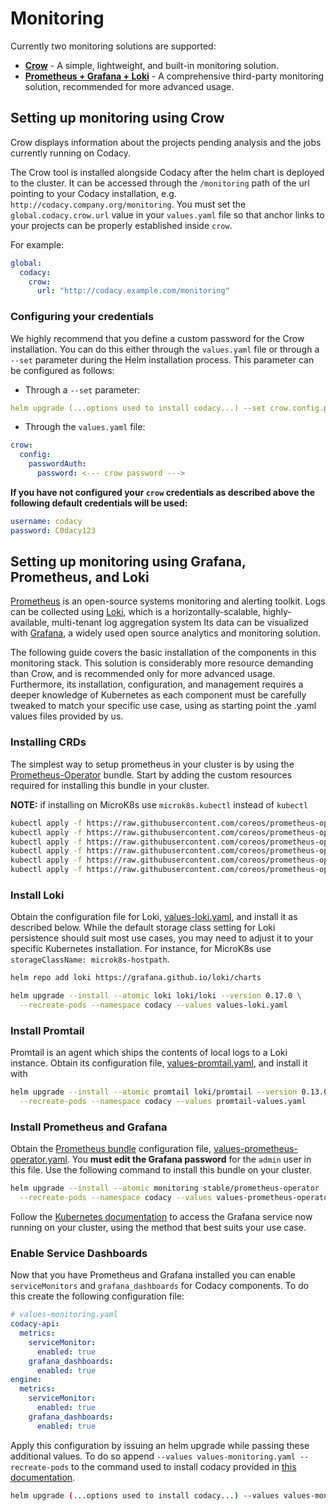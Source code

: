 # Monitoring

Currently two monitoring solutions are supported:

* [**Crow**](#setting-up-monitoring-using-crow) - A simple, lightweight, and built-in monitoring solution.
* [**Prometheus + Grafana + Loki**](#setting-up-monitoring-using-grafana-prometheus-and-loki) - A comprehensive third-party monitoring solution, recommended for more advanced usage.

## Setting up monitoring using Crow

Crow displays information about the projects pending analysis and the jobs currently running on Codacy.

The Crow tool is installed alongside Codacy after the helm chart is deployed to the cluster.
It can be accessed through the `/monitoring` path of the url pointing to your Codacy
installation, e.g. `http://codacy.company.org/monitoring`. You must set the
`global.codacy.crow.url` value in your `values.yaml` file so that anchor links to your
projects can be properly established inside `crow`.

For example:

```yaml
global:
  codacy:
    crow:
      url: "http://codacy.example.com/monitoring"
```

### Configuring your credentials

We highly recommend that you define a custom password for the Crow installation. You can do this either through the `values.yaml` file or through a `--set` parameter during the Helm installation process. This parameter can be configured as follows:

* Through a `--set` parameter:

```yaml
helm upgrade (...options used to install codacy...) --set crow.config.passwordAuth.password=<--- crow password --->
```

* Through the `values.yaml` file:

```yaml
crow:
  config:
    passwordAuth:
      password: <--- crow password --->
```

**If you have not configured your `crow` credentials as described above
the following default credentials will be used:**

```yaml
username: codacy
password: C0dacy123
```

## Setting up monitoring using Grafana, Prometheus, and Loki

[Prometheus](https://prometheus.io) is an open-source systems monitoring and alerting
toolkit. Logs can be collected using [Loki](https://grafana.com/oss/loki/), which is a
horizontally-scalable, highly-available, multi-tenant log aggregation system
Its data can be visualized with [Grafana](https://grafana.com), a widely used
open source analytics and monitoring solution.

The following guide covers the basic installation of the components in this monitoring stack.
This solution is considerably more resource demanding than Crow, and is recommended only for
more advanced usage. Furthermore, its installation, configuration, and management
requires a deeper knowledge of Kubernetes as each component must be carefully tweaked
to match your specific use case, using as starting point the .yaml values files provided by us.

### Installing CRDs

The simplest way to setup prometheus in your cluster is by using the
[Prometheus-Operator](https://github.com/helm/charts/tree/master/stable/prometheus-operator)
bundle. Start by adding the custom resources required for installing this bundle in your cluster.

**NOTE:** if installing on MicroK8s use `microk8s.kubectl` instead of `kubectl`

```bash
kubectl apply -f https://raw.githubusercontent.com/coreos/prometheus-operator/release-0.36/example/prometheus-operator-crd/monitoring.coreos.com_alertmanagers.yaml
kubectl apply -f https://raw.githubusercontent.com/coreos/prometheus-operator/release-0.36/example/prometheus-operator-crd/monitoring.coreos.com_podmonitors.yaml
kubectl apply -f https://raw.githubusercontent.com/coreos/prometheus-operator/release-0.36/example/prometheus-operator-crd/monitoring.coreos.com_prometheuses.yaml
kubectl apply -f https://raw.githubusercontent.com/coreos/prometheus-operator/release-0.36/example/prometheus-operator-crd/monitoring.coreos.com_prometheusrules.yaml
kubectl apply -f https://raw.githubusercontent.com/coreos/prometheus-operator/release-0.36/example/prometheus-operator-crd/monitoring.coreos.com_servicemonitors.yaml
kubectl apply -f https://raw.githubusercontent.com/coreos/prometheus-operator/release-0.36/example/prometheus-operator-crd/monitoring.coreos.com_thanosrulers.yaml
```

### Install Loki

Obtain the configuration file for Loki, [values-loki.yaml](https://github.com/codacy/chart/blob/master/codacy/values-loki.yaml),
and install it as described below. While the default storage class setting
for Loki persistence should suit most use cases, you may need to adjust
it to your specific Kubernetes installation. For instance, for MicroK8s use
`storageClassName: microk8s-hostpath`.

```bash
helm repo add loki https://grafana.github.io/loki/charts

helm upgrade --install --atomic loki loki/loki --version 0.17.0 \
  --recreate-pods --namespace codacy --values values-loki.yaml
```

### Install Promtail

Promtail is an agent which ships the contents of local logs to a Loki instance.
Obtain its configuration file, [values-promtail.yaml](https://github.com/codacy/chart/blob/master/codacy/values-promtail.yaml),
and install it with

```bash
helm upgrade --install --atomic promtail loki/promtail --version 0.13.0 \
  --recreate-pods --namespace codacy --values promtail-values.yaml
```

### Install Prometheus and Grafana

Obtain the [Prometheus bundle](https://github.com/helm/charts/tree/master/stable/prometheus-operator)
configuration file, [values-prometheus-operator.yaml](https://github.com/codacy/chart/blob/master/codacy/values-prometheus-operator.yaml).
You **must edit the Grafana password** for the `admin` user in this file.
Use the following command to install this bundle on your cluster.

```bash
helm upgrade --install --atomic monitoring stable/prometheus-operator --version 6.9.3 \
  --recreate-pods --namespace codacy --values values-prometheus-operator.yaml
```

Follow the [Kubernetes documentation](https://v1-15.docs.kubernetes.io/docs/tasks/administer-cluster/access-cluster-services/#accessing-services-running-on-the-cluster)
to access the Grafana service now running on your cluster, using the method that
best suits your use case.

### Enable Service Dashboards

Now that you have Prometheus and Grafana installed you can enable `serviceMonitors`
and `grafana_dashboards` for Codacy components. To do this create the following
configuration file:

```yaml
# values-monitoring.yaml
codacy-api:
  metrics:
    serviceMonitor:
      enabled: true
    grafana_dashboards:
      enabled: true
engine:
  metrics:
    serviceMonitor:
      enabled: true
    grafana_dashboards:
      enabled: true
```

Apply this configuration by issuing an helm upgrade while passing these additional values.
To do so append `--values values-monitoring.yaml --recreate-pods` to the command used to install
codacy provided in [this documentation](../index.md#2-installing-codacy).

```bash
helm upgrade (...options used to install codacy...) --values values-monitoring-values.yaml --recreate-pods
```
